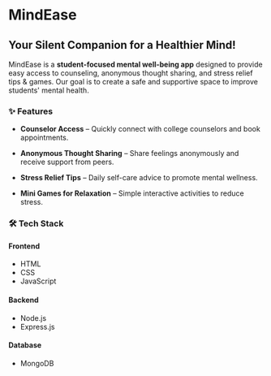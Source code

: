 # MindEase 
## Your Silent Companion for a Healthier Mind!

MindEase is a **student-focused mental well-being app** designed to provide easy access to counseling, anonymous thought sharing, and stress relief tips & games. Our goal is to create a safe and supportive space to improve students' mental health.

### ✨ Features
- **Counselor Access** – Quickly connect with college counselors and book appointments.

- **Anonymous Thought Sharing** – Share feelings anonymously and receive support from peers.

- **Stress Relief Tips** – Daily self-care advice to promote mental wellness.

- **Mini Games for Relaxation** – Simple interactive activities to reduce stress.


### 🛠️ Tech Stack

#### Frontend
- HTML
- CSS
- JavaScript

#### Backend
- Node.js
- Express.js

#### Database
- MongoDB
